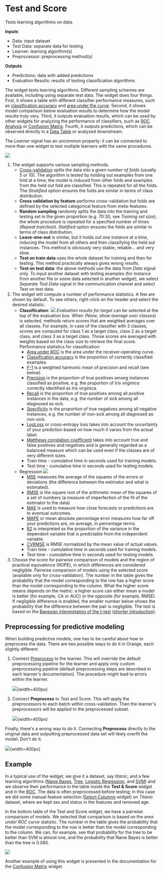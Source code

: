 Test and Score
==============

Tests learning algorithms on data.

**Inputs**

- Data: input dataset
- Test Data: separate data for testing
- Learner: learning algorithm(s)
- Preprocessor: preprocessing method(s)

**Outputs**

- Predictions: data with added predictions
- Evaluation Results: results of testing classification algorithms

The widget tests learning algorithms. Different sampling schemes are available, including using separate test data. The widget does four things. First, it shows a table with different classifier performance measures, such as [classification accuracy](https://en.wikipedia.org/wiki/Accuracy_and_precision) and [area under the curve](https://en.wikipedia.org/wiki/Receiver_operating_characteristic#Area_under_the_curve). Second, it shows model comparison below evaluation results to determine how the model results truly vary. Third, it outputs evaluation results, which can be used by other widgets for analyzing the performance of classifiers, such as [ROC Analysis](../evaluate/rocanalysis.md) or [Confusion Matrix](../evaluate/confusionmatrix.md). Fourth, it outputs predictions, which can be observed directly in a [Data Table](../data/datatable.md) or analyzed downstream.

The *Learner* signal has an uncommon property: it can be connected to more than one widget to test multiple learners with the same procedures.

![](images/TestAndScore-stamped.png)

1. The widget supports various sampling methods.
   - [Cross-validation](https://en.wikipedia.org/wiki/Cross-validation_\(statistics\)) splits the data into a given *number of folds* (usually 5 or 10). The algorithm is tested by holding out examples from one fold at a time; the model is induced from other folds and examples from the held out fold are classified. This is repeated for all the folds. The *Stratified* option ensures the folds are similar in terms of class distribution.
   - **Cross validation by feature** performs cross-validation but folds are defined by the selected categorical feature from meta-features.   
   - **Random sampling** randomly splits the data into the training and testing set in the given proportion (e.g. 70:30, see *Training set size*); the whole procedure is repeated for a specified number of times (*Repeat train/test*). *Statified* option ensures the folds are similar in terms of class distribution.
   - **Leave-one-out** is similar, but it holds out one instance at a time, inducing the model from all others and then classifying the held out instances. This method is obviously very stable, reliable... and very slow.
   - **Test on train data** uses the whole dataset for training and then for testing. This method practically always gives wrong results.
   - **Test on test data**: the above methods use the data from *Data* signal only. To input another dataset with testing examples (for instance from another file or some data selected in another widget), we select *Separate Test Data* signal in the communication channel and select Test on test data.
2. The widget will compute a number of performance statistics. A few are shown by default. To see others, right-click on the header and select the desired statistic.
   - **Classification**:
   ![](images/TestAndScore-Classification.png)
   *Evaluation results for target* can be selected at the top of the evaluation box. When *(None, show average over classes)* is selected, methods return scores that are weighted averages over all classes. For example, in case of the classifier with 3 classes, scores are computed for class 1 as a target class, class 2 as a target class, and class 3 as a target class. Those scores are averaged with weights based on the class size to retrieve the final score.
   Performance statistics for classification:
        - [Area under ROC](http://gim.unmc.edu/dxtests/roc3.htm) is the area under the receiver-operating curve.
        - [Classification accuracy](https://en.wikipedia.org/wiki/Accuracy_and_precision) is the proportion of correctly classified examples.
        - [F-1](https://en.wikipedia.org/wiki/F1_score) is a weighted harmonic mean of precision and recall (see below).
        - [Precision](https://en.wikipedia.org/wiki/Precision_and_recall) is the proportion of true positives among instances classified as positive, e.g. the proportion of *Iris virginica* correctly identified as Iris virginica.
        - [Recall](https://en.wikipedia.org/wiki/Precision_and_recall) is the proportion of true positives among all positive instances in the data, e.g. the number of sick among all diagnosed as sick.
        - [Specificity](https://en.wikipedia.org/wiki/Sensitivity_and_specificity) is the proportion of true negatives among all negative instances, e.g. the number of non-sick among all diagnosed as non-sick.
        - [LogLoss](https://en.wikipedia.org/wiki/Cross_entropy) or cross-entropy loss takes into account the uncertainty of your prediction based on how much it varies from the actual label. 
        - [Matthews correlation coefficient](https://en.wikipedia.org/wiki/Phi_coefficient) takes into account true and false positives and negatives and is generally regarded as a balanced measure which can be used even if the classes are of very different sizes.
        - Train time - cumulative time in seconds used for training models.
        - Test time - cumulative time in seconds used for testing models.
   - Regression
   ![](images/TestAndScore-Regression.png)
      - [MSE](https://en.wikipedia.org/wiki/Mean_squared_error) measures the average of the squares of the errors or deviations (the difference between the estimator and what is estimated).
      - [RMSE](https://en.wikipedia.org/wiki/Root_mean_square) is the square root of the arithmetic mean of the squares of a set of numbers (a measure of imperfection of the fit of the estimator to the data)
      - [MAE](https://en.wikipedia.org/wiki/Mean_absolute_error) is used to measure how close forecasts or predictions are to eventual outcomes.
      - [MAPE](https://en.wikipedia.org/wiki/Mean_absolute_percentage_error) or mean absolute percentage error measures how far off your predictions are, on average, in percentage terms.
      - [R2](https://en.wikipedia.org/wiki/Coefficient_of_determination) is interpreted as the proportion of the variance in the dependent variable that is predictable from the independent variable.
      - [CVRMSE](https://en.wikipedia.org/wiki/Root-mean-square_deviation) is RMSE normalized by the mean value of actual values.
      - Train time - cumulative time in seconds used for training models.
      - Test time - cumulative time in seconds used for testing models.
3. Choose the score for pairwise comparison of models and the region of practical equivalence (ROPE), in which differences are considered negligible.
   Pairwise comparison of models using the selected score (available only for cross-validation). The number in the table gives the probability that the model corresponding to the row has a higher score than the model corresponding to the column. What the higher score means depends on the metric: a higher score can either mean a model is better (for example, CA or AUC) or the opposite (for example, RMSE). If negligible difference is enabled, the smaller number below shows the probability that the difference between the pair is negligible. The test is based on the [Bayesian interpretation of the t-test](https://link.springer.com/article/10.1007/s10994-015-5486-z) ([shorter introduction](https://baycomp.readthedocs.io/en/latest/introduction.html)).

Preprocessing for predictive modeling
--------------------------------------

When building predictive models, one has to be careful about how to preprocess the data. There are two possible ways to do it in Orange, each slightly different:

1. Connect [Preprocess](../data/preprocess.md) to the learner. This will override the default preprocessing pipeline for the learner and apply only custom preprocessing pipeline (default preprocessing steps are described in each learner's documentation). The procedure might lead to errors within the learner.

   ![](images/Preprocess-Models1.png){width=400px}

2. Connect **Preprocess** to Test and Score. This will apply the preprocessors to each batch within cross-validation. Then the learner's preprocessors will be applied to the preprocessed subset.

   ![](images/Preprocess-Models2.png){width=400px}

Finally, there's a wrong way to do it. Connecting **Preprocess** directly to the original data and outputting preprocessed data set will likely overfit the model. Don't do it.

   ![](images/Preprocess-Models3.png){width=400px}

Example
-------

In a typical use of the widget, we give it a dataset, say *titanic*, and a few learning algorithms ([Naive Bayes](../model/naivebayes.md), [Tree](../model/tree.md), [Logistic Regression](../model/logisticregression.md), and [SVM](../model/svm.md)) and we observe their performance in the table inside the **Test & Score** widget and in the [ROC](../evaluate/rocanalysis.md). The data is often preprocessed before testing; in this case we did some manual feature selection ([Select Columns](../data/selectcolumns.md) widget) on *Titanic* dataset, where we kept sex and status in the features and removed age.

In the bottom table of the Test and Score widget, we have a pairwise comparison of models. We selected that comparison is based on the _area under ROC curve_ statistic. The number in the table gives the probability that the model corresponding to the row is better than the model corresponding to the column. We can, for example, see that probability for the tree to be better than SVM is almost one, and the probability that Naive Bayes is better than the tree is 0.085.

![](images/TestAndScore-Example.png)

Another example of using this widget is presented in the documentation for the [Confusion Matrix](../evaluate/confusionmatrix.md) widget.

